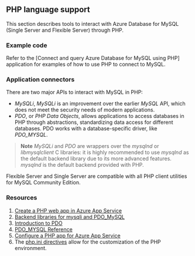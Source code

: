 ## PHP language support

This section describes tools to interact with Azure Database for MySQL (Single Server and Flexible Server) through PHP.

### Example code

Refer to the [Connect and query Azure Database for MySQL using PHP] application for examples of how to use PHP to connect to MySQL.

### Application connectors

There are two major APIs to interact with MySQL in PHP:

- *MySQLi*, *MySQLi* is an improvement over the earlier *MySQL* API, which does not meet the security needs of modern applications.
- *PDO*, or *PHP Data Objects*, allows applications to access databases in PHP through abstractions, standardizing data access for different databases. PDO works with a database-specific driver, like *PDO_MYSQL*.

> **Note** *MySQLi* and *PDO* are wrappers over the *mysqlnd* or *libmysqlclient* C libraries: it is highly recommended to use *mysqlnd* as the default backend library due to its more advanced features. *mysqlnd* is the default backend provided with PHP.

Flexible Server and Single Server are compatible with all PHP client utilities for MySQL Community Edition.

### Resources

1. [Create a PHP web app in Azure App Service](https://aka.ms/php-qs)
2. [Backend libraries for mysqli and PDO_MySQL](https://www.php.net/manual/en/mysqlinfo.library.choosing.php)
3. [Introduction to PDO](https://www.php.net/manual/en/intro.pdo.php)
4. [PDO_MYSQL Reference](https://www.php.net/manual/en/ref.pdo-mysql.php)
5. [Configure a PHP app for Azure App Service](https://docs.microsoft.com/azure/app-service/configure-language-php?pivots=platform-linux)
6. The [php.ini directives](https://www.php.net/manual/en/ini.list.php) allow for the customization of the PHP environment.

